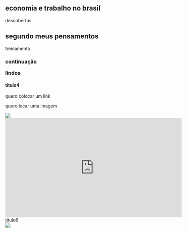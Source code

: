 <html>

<head>
    <title>site</title>
    <link rel="stylesheet" href="aula2.css">
</head>
<meta name="author" content="Michelle">
<meta charset="UTF-8">
</head>

<body>
    <div>
        <section id="capa">
            <h1>economia e trabalho no brasil</h1>
        </section>
        <p>descobertas
        <div>
        </div>
        <h2>segundo meus pensamentos </h2>
        <p>treinamento
    </div>
    <div>
        <h3>continuação<o>
                <p>lindos
            </o>
        </h3>
    </div>
    <div>
        <h4>titulo4</h4>
    </div>
    <div>
        <p>quero colocar um link</p>
        <a class="video1" href="https://www.jabrasil.org.br"></a>
    </div>
    <div>
        <p>quero locar uma imagem</p>
        <img class="foto1" src="IMG/lindo-retrato-de-cachorro_23-2149218452.webp">
    </div>
</body>

</html>
<div>
    <iframe width="560" height="315" src="https://www.youtube.com/embed/fM6pdUG91aE" title="YouTube video player"
        frameborder="0" allow="accelerometer; autoplay; clipboard-write; encrypted-media; gyroscope; picture-in-picture"
        allowfullscreen></iframe>
</div>
<section>titulo6</section>
<img class="foto3" class="um" src="IMG/pexels-photo-186461.webp">

